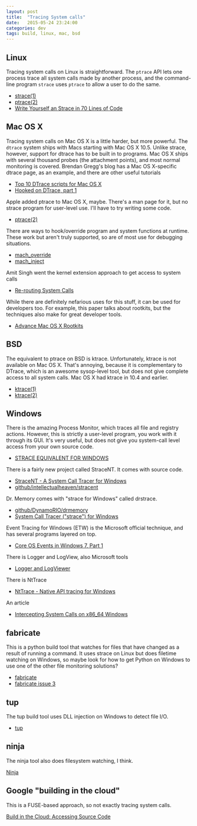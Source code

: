 ```yaml
---
layout: post
title:  "Tracing System calls"
date:   2015-05-24 23:24:00
categories: dev
tags: build, linux, mac, bsd
---
```


## Linux

Tracing system calls on Linux is straightforward. The `ptrace` API lets
one process trace all system calls made by another process, and the
command-line program `strace` uses `ptrace` to allow a user to do the
same.

* [strace(1)](http://linux.die.net/man/1/strace)
* [ptrace(2)](http://linux.die.net/man/2/ptrace)
* [Write Yourself an Strace in 70 Lines of Code](https://blog.nelhage.com/2010/08/write-yourself-an-strace-in-70-lines-of-code/)

## Mac OS X

Tracing system calls on Mac OS X is a little harder, but more powerful.
The `dtrace` system ships with Macs starting with Mac OS X 10.5. Unlike
strace, however, support for dtrace has to be built in to programs. Mac
OS X ships with several thousand probes (the attachment points), and most
normal monitoring is covered. Brendan Gregg's blog has a Mac OS X-specific
dtrace page, as an example, and there are other useful tutorials

* [Top 10 DTrace scripts for Mac OS X](http://dtrace.org/blogs/brendan/2011/10/10/top-10-dtrace-scripts-for-mac-os-x/)
* [Hooked on DTrace, part 1](https://www.bignerdranch.com/blog/hooked-on-dtrace-part-1/)

Apple added ptrace to Mac OS X, maybe. There's a man page for it, but no
strace program for user-level use. I'll have to try writing some code.

* [ptrace(2)](https://developer.apple.com/library/mac/documentation/Darwin/Reference/ManPages/man2/ptrace.2.html)

There are ways to hook/override program and system functions at runtime.
These work but aren't truly supported, so are of most use for debugging
situations.

* [mach_override](https://github.com/rentzsch/mach_override)
* [mach_inject](https://github.com/rentzsch/mach_override)

Amit Singh went the kernel extension approach to get access to system calls

* [Re-routing System Calls](http://osxbook.com/book/bonus/ancient/syscall/)

While there are definitely nefarious uses for this stuff, it can be used for
developers too. For example, this paper talks about rootkits, but the techniques
also make for great developer tools.

* [Advance Mac OS X Rootkits](https://www.trailofbits.com/resources/advanced_macosx_rootkits_paper.pdf)

## BSD

The equivalent to ptrace on BSD is ktrace. Unfortunately, ktrace is not
available on Mac OS X. That's annoying, because it is complementary to
DTrace, which is an awesome sysop-level tool, but does not give complete
access to all system calls. Mac OS X had ktrace in 10.4 and earlier.

* [ktrace(1)](https://www.freebsd.org/cgi/man.cgi?query=ktrace(1)&sektion=)
* [ktrace(2)](https://www.freebsd.org/cgi/man.cgi?query=ktrace&sektion=2)

## Windows

There is the amazing Process Monitor, which traces all file and registry
actions. However, this is strictly a user-level program, you work with it through
its GUI. It's very useful, but does not give you system-call level access from
your own source code.

* [STRACE EQUIVALENT FOR WINDOWS](http://kohei.us/2010/06/25/strace-equivalent-for-windows/)

There is a fairly new project called StraceNT. It comes with source code.

* [StraceNT - A System Call Tracer for Windows](http://intellectualheaven.com/default.asp?BH=STraceNT)
* [github/intellectualheaven/stracent](https://github.com/intellectualheaven/stracent)

Dr. Memory comes with "strace for Windows" called drstrace.

* [github/DynamoRIO/drmemory](https://github.com/DynamoRIO/drmemory)
* [System Call Tracer ("strace") for Windows](http://www.drmemory.org/strace_for_windows.html)

Event Tracing for Windows (ETW) is the Microsoft official technique, and has
several programs layered on top.

* [Core OS Events in Windows 7, Part 1](https://msdn.microsoft.com/en-us/magazine/ee412263.aspx)

There is Logger and LogView, also Microsoft tools

* [Logger and LogViewer](https://msdn.microsoft.com/en-us/library/windows/hardware/ff552060(v=vs.85).aspx)

There is NtTrace

* [NtTrace - Native API tracing for Windows](http://www.howzatt.demon.co.uk/NtTrace/)

An article

* [Intercepting System Calls on x86_64 Windows](http://jbremer.org/intercepting-system-calls-on-x86_64-windows/)

## fabricate

This is a python build tool that watches for files that have changed as a result
of running a command. It uses strace on Linux but does filetime watching on
Windows, so maybe look for how to get Python on Windows to use one of the other
file monitoring solutions?

* [fabricate](https://code.google.com/p/fabricate/)
* [fabricate issue 3](https://code.google.com/p/fabricate/issues/detail?id=3)

## tup

The tup build tool uses DLL injection on Windows to detect file I/O.

* [tup](http://gittup.org/tup/)

## ninja

The ninja tool also does filesystem watching, I think.

[Ninja](http://martine.github.io/ninja/)

## Google "building in the cloud"

This is a FUSE-based approach, so not exactly tracing system calls.

[Build in the Cloud: Accessing Source Code](http://google-engtools.blogspot.com/2011/06/build-in-cloud-accessing-source-code.html)

